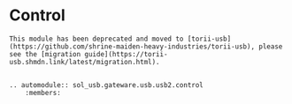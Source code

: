 # Control

```{important}
This module has been deprecated and moved to [torii-usb](https://github.com/shrine-maiden-heavy-industries/torii-usb), please see the [migration guide](https://torii-usb.shmdn.link/latest/migration.html).
```

```{eval-rst}

.. automodule:: sol_usb.gateware.usb.usb2.control
	:members:

```
